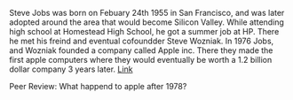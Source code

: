 Steve Jobs was born on Febuary 24th 1955 in San Francisco, and was later adopted around the area that would become Silicon Valley. While attending high school at Homestead High School, he got a summer job at HP. There he met his freind and eventual cofoundder Steve Wozniak. In 1976 Jobs, and Wozniak founded a company called Apple inc. There they made the first apple computers where they would eventually be worth a 1.2 billion dollar company 3 years later. 
[Link](https://www.biography.com/business-leaders/steve-jobs)

Peer Review: What happend to apple after 1978?
